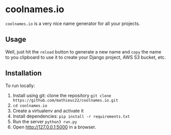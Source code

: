 # coolnames.io

`coolnames.io` is a very nice name generator for all your projects.

## Usage

Well, just hit the `reload` button to generate a new name and `copy` the name to you clipboard to use it to create your Django project, AWS S3 bucket, etc.

## Installation

To run locally:
1. Install using git: clone the repository `git clone https://github.com/mathieuc22/coolnames.io.git`
2. `cd coolnames.io`
2. Create a virtualenv and activate it
3. Install dependencies: `pip install -r requirements.txt`
4. Run the server `python3 run.py`
3. Open http://127.0.0.1:5000 in a browser.
